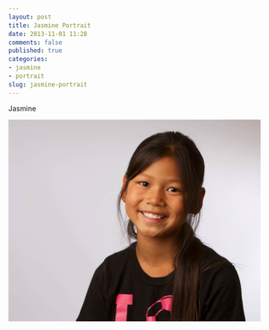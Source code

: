```yaml
---
layout: post
title: Jasmine Portrait
date: 2013-11-01 11:28
comments: false
published: true
categories:
- jasmine
- portrait
slug: jasmine-portrait
---
```

Jasmine

![Vinyl White Backdrop](/assets/images/2013/2013-08-26/2013-08-26-vinyl-white-backdrop-portraits-2013-08-26-at-16-18-41.jpg)
